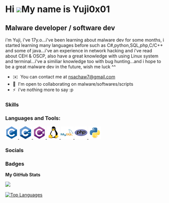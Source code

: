 Hi ![](https://user-images.githubusercontent.com/18350557/176309783-0785949b-9127-417c-8b55-ab5a4333674e.gif)My name is Yuji0x01
================================================================================================================================

Malware developer / software dev
--------------------------------

i'm Yuji, i've 17y.o...i've been learning about malware dev for some months, i started learning many languages before such as C#,python,SQL,php,C/C++ and some of java...i've an experience in network hacking and i've read about CEH & OSCP, also have a great knowledge with using Linux system and terminal...i've a similiar knowledge too with bug hunting...and i hope to be a great malware dev in the future, wish me luck ^^

* ✉️  You can contact me at [nsachaw7@gmail.com](mailto:nsachaw7@gmail.com)
* 🤝  I'm open to collaborating on malware/softwares/scripts
* ⚡  i've nothing more to say :p

### Skills


<h3 align="left">Languages and Tools:</h3>
<p align="left"> <a href="https://www.cprogramming.com/" target="_blank" rel="noreferrer"> <img src="https://raw.githubusercontent.com/devicons/devicon/master/icons/c/c-original.svg" alt="c" width="40" height="40"/> </a> <a href="https://www.w3schools.com/cpp/" target="_blank" rel="noreferrer"> <img src="https://raw.githubusercontent.com/devicons/devicon/master/icons/cplusplus/cplusplus-original.svg" alt="cplusplus" width="40" height="40"/> </a> <a href="https://www.w3schools.com/cs/" target="_blank" rel="noreferrer"> <img src="https://raw.githubusercontent.com/devicons/devicon/master/icons/csharp/csharp-original.svg" alt="csharp" width="40" height="40"/> </a> <a href="https://www.linux.org/" target="_blank" rel="noreferrer"> <img src="https://raw.githubusercontent.com/devicons/devicon/master/icons/linux/linux-original.svg" alt="linux" width="40" height="40"/> </a> <a href="https://www.mysql.com/" target="_blank" rel="noreferrer"> <img src="https://raw.githubusercontent.com/devicons/devicon/master/icons/mysql/mysql-original-wordmark.svg" alt="mysql" width="40" height="40"/> </a> <a href="https://www.php.net" target="_blank" rel="noreferrer"> <img src="https://raw.githubusercontent.com/devicons/devicon/master/icons/php/php-original.svg" alt="php" width="40" height="40"/> </a> <a href="https://www.python.org" target="_blank" rel="noreferrer"> <img src="https://raw.githubusercontent.com/devicons/devicon/master/icons/python/python-original.svg" alt="python" width="40" height="40"/> </a> </p>



### Socials

### Badges

<b>My GitHub Stats</b>

<a href="http://www.github.com/dahmanAl9r"><img src="https://github-readme-streak-stats.herokuapp.com/?user=dahmanAl9r&stroke=ffffff&background=1c1917&ring=000000&fire=000000&currStreakNum=ffffff&currStreakLabel=000000&sideNums=ffffff&sideLabels=ffffff&dates=ffffff&hide_border=true" /></a>

<a href="https://github.com/dahmanAl9r" align="left"><img src="https://github-readme-stats.vercel.app/api/top-langs/?username=dahmanAl9r&langs_count=10&title_color=000000&text_color=ffffff&icon_color=0891b2&bg_color=1c1917&hide_border=true&locale=en&custom_title=Top%20%Languages" alt="Top Languages" /></a>
